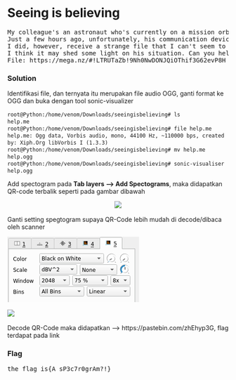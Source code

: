 <h1><b>Seeing is believing</h1></b>
<pre>
My colleague's an astronaut who's currently on a mission orbiting in space. 
Just a few hours ago, unfortunately, his communication device caught fire so he's unable to report back to base. 
I did, however, receive a strange file that I can't seem to open. 
I think it may shed some light on his situation. Can you help me save poor boy Johnny? 
File: https://mega.nz/#!LTRUTaZb!9Nh0NwDONJQiOThif3G62evP8H_W9eIJSu0PdBQWKyg
</pre>
</b><h3>Solution</h3></b>
<p>Identifikasi file, dan ternyata itu merupakan file audio OGG, ganti format ke OGG dan buka dengan tool sonic-visualizer</p>

```console
root@Python:/home/venom/Downloads/seeingisbelieving# ls
help.me
root@Python:/home/venom/Downloads/seeingisbelieving# file help.me 
help.me: Ogg data, Vorbis audio, mono, 44100 Hz, ~110000 bps, created by: Xiph.Org libVorbis I (1.3.3)
root@Python:/home/venom/Downloads/seeingisbelieving# mv help.me help.ogg
root@Python:/home/venom/Downloads/seeingisbelieving# sonic-visualiser help.ogg 
```
<p>Add spectogram pada <b>Tab layers --> Add Spectograms</b>, maka didapatkan QR-code terbalik seperti pada gambar dibawah</p> 
<p align='center'>
  <img src='https://github.com/enomarozi/Writeup-CTF_Online/blob/master/CTFlearn/Forensics/Images/Seeing.jpg'>
</p>
<p>Ganti setting spegtogram supaya QR-Code lebih mudah di decode/dibaca oleh scanner</p>
<p align='left'>
  <img src='https://github.com/enomarozi/Writeup-CTF/blob/master/RingZer0CTF/Steganography/Images/SigID%20Level%2012.jpg'>
</p>
<p align='left'>
  <img src='https://github.com/enomarozi/Writeup-CTF_Online/blob/master/CTFlearn/Forensics/Images/Seeing1.jpg'>
</p>
<p>Decode QR-Code maka didapatkan --> https://pastebin.com/zhEhyp3G, flag terdapat pada link</p>
</b><h3>Flag</h3></b>
<pre>
the_flag_is{A_sP3c7r0grAm?!}
</pre>
